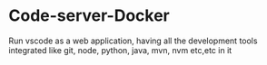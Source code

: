# Code-server-Docker
Run vscode as a web application, having all the development tools integrated like git, node, python, java, mvn, nvm etc,etc  in it
